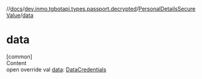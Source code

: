 //[docs](../../../index.md)/[dev.inmo.tgbotapi.types.passport.decrypted](../index.md)/[PersonalDetailsSecureValue](index.md)/[data](data.md)



# data  
[common]  
Content  
open override val [data](data.md): [DataCredentials](../../dev.inmo.tgbotapi.types.passport.credentials/-data-credentials/index.md)  



